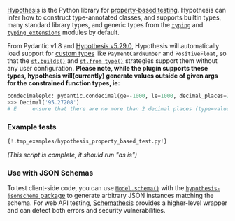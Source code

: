 [Hypothesis](https://hypothesis.readthedocs.io/) is the Python library for
[property-based testing](https://increment.com/testing/in-praise-of-property-based-testing/).
Hypothesis can infer how to construct type-annotated classes, and supports builtin types,
many standard library types, and generic types from the
[`typing`](https://docs.python.org/3/library/typing.html) and
[`typing_extensions`](https://pypi.org/project/typing-extensions/) modules by default.

From Pydantic v1.8 and [Hypothesis v5.29.0](https://hypothesis.readthedocs.io/en/latest/changes.html#v5-29-0),
Hypothesis will automatically load support for [custom types](usage/types.md) like
`PaymentCardNumber` and `PositiveFloat`, so that the
[`st.builds()`](https://hypothesis.readthedocs.io/en/latest/data.html#hypothesis.strategies.builds)
and [`st.from_type()`](https://hypothesis.readthedocs.io/en/latest/data.html#hypothesis.strategies.from_type)
strategies support them without any user configuration.  **Please note, while the plugin supports these types,
hypothesis will(currently) generate values outside of given args for the constrained function types, ie:**

```py
condecimaleplc: pydantic.condecimal(ge=-1000, le=1000, decimal_places=2)
>>> Decimal('95.27208')
# E     ensure that there are no more than 2 decimal places (type=value_error.decimal.max_places; decimal_places=2)
```



### Example tests
```py
{!.tmp_examples/hypothesis_property_based_test.py!}
```
_(This script is complete, it should run "as is")_


### Use with JSON Schemas
To test client-side code, you can use [`Model.schema()`](usage/models.md) with the
[`hypothesis-jsonschema` package](https://pypi.org/project/hypothesis-jsonschema/)
to generate arbitrary JSON instances matching the schema.
For web API testing, [Schemathesis](https://schemathesis.readthedocs.io) provides
a higher-level wrapper and can detect both errors and security vulnerabilities.
